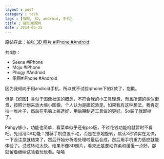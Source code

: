 ```yaml
---
layout : post
category : tech
tags : [拍照, 3D, android, 手机]
title : 拍张3D照片
date : 2014-05-25
---
```


原帖在此：[拍张 3D 照片 #iPhone #Android](http://wyzuimeia.lofter.com/post/2f173d_13fad4b)

共4款：

- Seene #iPhone
- Moju #iPhone
- Phogy #Android
- 织图#iPhone #Android

因为我倾向于用android手机，所以就不试验iphone下的2款了，抱歉。

但是【织图】类似于图像社区的概念，不符合我的小工具理想，而且所谓的类似街景，按照计划来放大缩小图像，个人认为是画蛇添足。如果我有这种想法，我肯定拍一堆片子，然后在电脑上挑选好，用后期制造工具做的更好。So装了就卸掉了。

Pahgy够小，功能也简单，看菜单似乎还有pro版，不过花钱功能咱就暂时不看吧。先用用DS功能：推荐手机位置不动，而是在原地旋转，默认3秒钟实在太快，一下没注意就结束了，然后开始分析啦处理啦最后合成，然后用手机重力感应就能体验了。试过转动太快，结果不像3D照片，看来还是要动作柔和缓慢一点好。那就留着继续试验着玩玩看。哈哈

